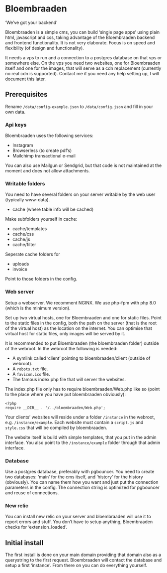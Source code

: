 # Bloembraaden
‘We’ve got your backend’

Bloembraaden is a simple cms, you can build ‘single page apps’ using plain html, javascript and css, taking advantage of the Bloembraaden backend and frontend functionality.
It is not very elaborate. Focus is on speed and flexibility (of design and functionality).

It needs a vps to run and a connection to a postgres database on that vps or somewhere else.
On the vps you need two websites, one for Bloembraaden itself and one for the images, that will serve as a cdn replacement (currently no real cdn is supported).
Contact me if you need any help setting up, I will document this later.

## Prerequisites
Rename `/data/config-example.json` to `/data/config.json` and fill in your own data.

### Api keys
Bloembraaden uses the following services:
- Instagram
- Browserless (to create pdf’s)
- Mailchimp transactional e-mail

You can also use Mailgun or Sendgrid, but that code is not maintained at the moment and does not allow attachments.

### Writable folders
You need to have several folders on your server writable by the web user (typically www-data).
- cache (where table info will be cached)

Make subfolders yourself in cache:
- cache/templates
- cache/css
- cache/js
- cache/filter

Seperate cache folders for
- uploads
- invoice

Point to those folders in the config.

### Web server
Setup a webserver. We recomment NGINX.
We use php-fpm with php 8.0 (which is the minimum version).

Set up two virtual hosts, one for Bloembraaden and one for static files.
Point to the static files in the config, both the path on the server (that is the root of the virtual host) as the location on the internet.
You can optimise that virtual host for static files, only images will be served by it.

It is recommended to put Bloembraaden (the bloembraaden folder) outside of the webroot.
In the webroot the following is needed:
- A symlink called ‘client’ pointing to bloembraaden/client (outside of webroot).
- A `robots.txt` file.
- A `favicon.ico` file.
- The famous index.php file that will server the websites.

The index.php file only has to require bloembraaden/Web.php like so (point to the place where you have put bloembraaden obviously):

```
<?php
require __DIR__ . '/../bloembraaden/Web.php';
```

Your clients’ websites will reside under a folder `/instance` in the webroot, e.g. `/instance/example`.
Each website must contain a `script.js` and `style.css` that will be compiled by bloembraaden.

The website itself is build with simple templates, that you put in the admin interface.
You also point to the `/instance/example` folder through that admin interface.

### Database
Use a postgres database, preferably with pgbouncer. You need to create two databases: ‘main’ for the cms itself, and ‘history’ for the history (obviously).
You can name them how you want and just put the connection parameters in the config.
The connection string is optimized for pgbouncer and reuse of connections.

### New relic
You can install new relic on your server and bloembraaden will use it to report errors and stuff.
You don’t have to setup anything, Bloembraaden checks for ‘extension_loaded’.

## Initial install
The first install is done on your main domain providing that domain also as a querystring to the first request.
Bloembraaden will contact the database and setup a first ‘instance’. From there on you can do everything yourself.


